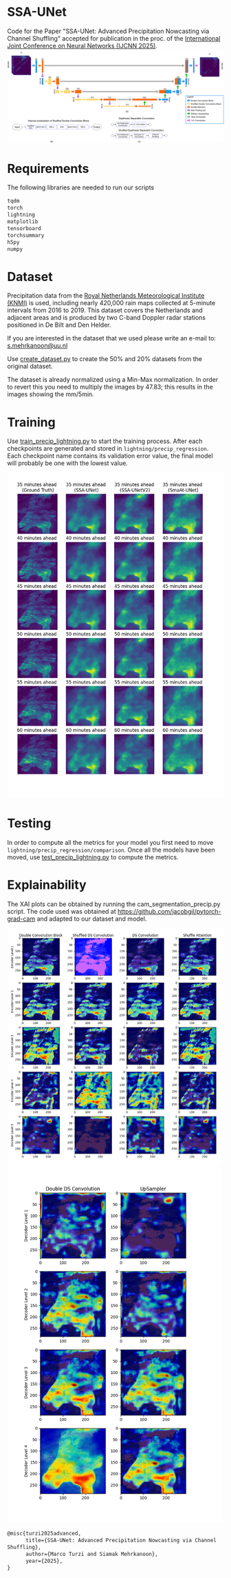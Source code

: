 # SSA-UNet
Code for the Paper "SSA-UNet: Advanced Precipitation Nowcasting via Channel Shuffling" accepted for publication in the proc. of the [International Joint Conference on Neural Networks (IJCNN 2025)](https://2025.ijcnn.org/).
![ssa unet](images/SSA-UNet%20(1).png)

# Requirements

The following libraries are needed to run our scripts

```
tqdm
torch
lightning
matplotlib
tensorboard
torchsummary
h5py
numpy
```

# Dataset

Precipitation data from the [Royal Netherlands Meteorological Institute (KNMI)](https://www.knmi.nl/over-het-knmi/about) is used, including nearly 420,000 rain maps collected at 5-minute intervals from 2016 to 2019. This dataset covers the Netherlands and adjacent areas and is produced by two C-band Doppler radar stations positioned in De Bilt and Den Helder.

If you are interested in the dataset that we used please write an e-mail to: [s.mehrkanoon@uu.nl](s.mehrkanoon@uu.nl)

Use [create_dataset.py](./create_datasets.py) to create the 50% and 20% datasets from the original dataset.

The dataset is already normalized using a Min-Max normalization. In order to revert this you need to multiply the images by 47.83; this results in the images showing the mm/5min.

# Training

Use [train_precip_lightning.py](./train_precip_lightning.py) to start the training process. After each checkpoints are generated and stored in `lightning/precip_regression`. Each checkpoint name contains its validation error value, the final model will probably be one with the lowest value.



<img src="./images/image_comparisons.png" alt="comp" width="600"/>

# Testing

In order to compute all the metrics for your model you first need to move `lightning/precip_regression/comparison`. Once all the models have been moved, use [test_precip_lightning.py](./test_precip_lightning.py) to compute the metrics.

# Explainability

The XAI plots can be obtained by running the cam_segmentation_precip.py script. The code used was obtained at https://github.com/jacobgil/pytorch-grad-cam and adapted to our dataset and model.

<img src="./images/cam_encoder.png" alt="cam_enc" width="700"/>
<img src="./images/cam_decoder.png" alt="cam_dec" width="500"/>

```
@misc{turzi2025advanced,
      title={SSA-UNet: Advanced Precipitation Nowcasting via Channel Shuffling}, 
      author={Marco Turzi and Siamak Mehrkanoon},
      year={2025}, 
}
```

